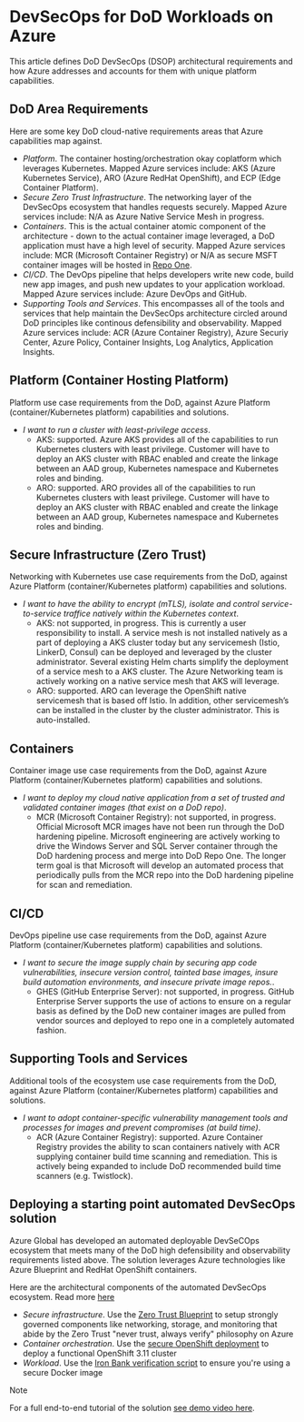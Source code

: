 # DevSecOps for DoD Workloads on Azure

This article defines DoD DevSecOps (DSOP) architectural requirements and how Azure addresses and accounts for them with unique platform capabilities.

## DoD Area Requirements
Here are some key DoD cloud-native requirements areas that Azure capabilities map against.
* *Platform*. The container hosting/orchestration okay coplatform which leverages Kubernetes. Mapped Azure services include: AKS (Azure Kubernetes Service), ARO (Azure RedHat OpenShift), and ECP (Edge Container Platform).
* *Secure Zero Trust Infrastructure*. The networking layer of the DevSecOps ecosystem that handles requests securely. Mapped Azure services include: N/A as Azure Native Service Mesh in progress.
* *Containers*. This is the actual container atomic component of the architecture - down to the actual container image leveraged, a DoD application must have a high level of security. Mapped Azure services include: MCR (Microsoft Container Registry) or N/A as secure MSFT container images will be hosted in [Repo One](https://repo1.dsop.io).
* *CI/CD*. The DevOps pipeline that helps developers write new code, build new app images, and push new updates to your application workload. Mapped Azure services include: Azure DevOps and GitHub.
* *Supporting Tools and Services*. This encompasses all of the tools and services that help maintain the DevSecOps architecture circled around DoD principles like continous defensibility and observability. Mapped Azure services include: ACR (Azure Container Registry), Azure Securiy Center, Azure Policy, Container Insights, Log Analytics, Application Insights.

## Platform (Container Hosting Platform)
Platform use case requirements from the DoD, against Azure Platform (container/Kubernetes platform) capabilities and solutions.

* *I want to run a cluster with least-privilege access*. 
    * AKS: supported. Azure AKS provides all of the capabilities to run Kubernetes clusters with least privilege. Customer will have to deploy an AKS cluster with RBAC enabled and create the linkage between an AAD group, Kubernetes namespace and Kubernetes roles and binding.
    * ARO: supported. ARO provides all of the capabilities to run Kubernetes clusters with least privilege. Customer will have to deploy an AKS cluster with RBAC enabled and create the linkage between an AAD group, Kubernetes namespace and Kubernetes roles and binding.

## Secure Infrastructure (Zero Trust)
Networking with Kubernetes use case requirements from the DoD, against Azure Platform (container/Kubernetes platform) capabilities and solutions.


* *I want to have the ability to encrypt (mTLS), isolate and control service-to-service traffice natively within the Kubernetes context*. 
    * AKS: not supported, in progress. This is currently a user responsibility to install. A service mesh is not installed natively as a part of deploying a AKS cluster today but any servicemesh (Istio, LinkerD, Consul) can be deployed and leveraged by the cluster administrator. Several existing Helm charts simplify the deployment of a service mesh to a AKS cluster. The Azure Networking team is actively working on a native service mesh that AKS will leverage.
    * ARO: supported. ARO can leverage the OpenShift native servicemesh that is based off Istio. In addition, other servicemesh’s can be installed in the cluster by the cluster administrator. This is auto-installed.
    
## Containers
Container image use case requirements from the DoD, against Azure Platform (container/Kubernetes platform) capabilities and solutions.

* *I want to deploy my cloud native application from a set of trusted and validated container images (that exist on a DoD repo)*. 
    * MCR (Microsoft Container Registry): not supported, in progress. Official Microsoft MCR images have not been run through the DoD hardening pipeline. Microsoft engineering are actively working to drive the Windows Server and SQL Server container through the DoD hardening process and merge into DoD Repo One. The longer term goal is that Microsoft will develop an automated process that periodically pulls from the MCR repo into the DoD hardening pipeline for scan and remediation.

## CI/CD
DevOps pipeline use case requirements from the DoD, against Azure Platform (container/Kubernetes platform) capabilities and solutions.

* *I want to secure the image supply chain by securing app code vulnerabilities, insecure version control, tainted base images, insure build automation environments, and insecure private image repos.*. 
    * GHES (GitHub Enterprise Server): not supported, in progress. GitHub Enterprise Server supports the use of actions to ensure on a regular basis as defined by the DoD new container images are pulled from vendor sources and deployed to repo one in a completely automated fashion.
    
## Supporting Tools and Services
Additional tools of the ecosystem use case requirements from the DoD, against Azure Platform (container/Kubernetes platform) capabilities and solutions.

* *I want to adopt container-specific vulnerability management tools and processes for images and prevent compromises (at build time)*. 
    * ACR (Azure Container Registry): supported. Azure Container Registry provides the ability to scan containers natively with ACR supplying container build time scanning and remediation. This is actively being expanded to include DoD recommended build time scanners (e.g. Twistlock).

## Deploying a starting point automated DevSecOps solution
Azure Global has developed an automated deployable DevSeCOps ecosystem that meets many of the DoD high defensibility and observability requirements listed above. The solution leverages Azure technologies like Azure Blueprint and RedHat OpenShift containers. 

Here are the architectural components of the automated DevSecOps ecosystem. Read more [here](https://github.com/Azure/ato-toolkit/tree/master/automation/openshift)

* *Secure infrastructure*. Use the [Zero Trust Blueprint](https://github.com/Azure/ato-toolkit/automation/zero-trust-architecture) to setup strongly governed components like networking, storage, and monitoring that abide by the Zero Trust "never trust, always verify" philosophy on Azure
* *Container orchestration*. Use the [secure OpenShift deployment](https://github.com/Azure/ato-toolkit/tree/master/automation/openshift/ocp3.11) to deploy a functional OpenShift 3.11 cluster
* *Workload*. Use the [Iron Bank verification script](xxx) to ensure you're using a secure Docker image 

> [!NOTE]
> For a full end-to-end tutorial of the solution [see demo video here](https://www.youtube.com/watch?v=gntpwbeWbak).
> 
> 
